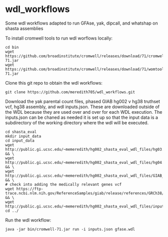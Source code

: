 # wdl_workflows

Some wdl workflows adapted to run GFAse, yak, dipcall, and whatshap on shasta assemblies

To install cromwell tools to run wdl worflows locally:
```
cd bin
wget https://github.com/broadinstitute/cromwell/releases/download/71/cromwell-71.jar
wget https://github.com/broadinstitute/cromwell/releases/download/71/womtool-71.jar
```
Clone this git repo to obtain the wdl workflows:
```
git clone https://github.com/meredith705/wdl_workflows.git
```
Download the yak parental count files, phased GIAB hg002 v hg38 truthset vcf, hg38 assembly, and wdl inputs.json. These are downloaded outside of the WDL because they are used over and over for each WDL execution. 
The inputs.json can be chaned as needed it is set up so that the input data is a subdirectory of the working directory where the wdl will be executed.
```
cd shasta_eval
mkdir input_data
cd input_data
wget http://public.gi.ucsc.edu/~memeredith/hg002_shasta_eval_wdl_files/hg03.hiseq.k31.pe.yak && \
wget http://public.gi.ucsc.edu/~memeredith/hg002_shasta_eval_wdl_files/hg04.hiseq.k31.pe.yak && \
wget http://public.gi.ucsc.edu/~memeredith/hg002_shasta_eval_wdl_files/GIAB_HG002_GRCh38_1_22_v4.2.1_phased.vcf && \
# check into adding the medically relevant genes vcf
wget https://ftp-trace.ncbi.nlm.nih.gov/ReferenceSamples/giab/release/references/GRCh38/GCA_000001405.15_GRCh38_no_alt_analysis_set_maskedGRC_exclusions_v2.fasta.gz && \
wget http://public.gi.ucsc.edu/~memeredith/hg002_shasta_eval_wdl_files/inputs.json
cd ../
```

Run the wdl workflow:
```
java -jar bin/cromwell-71.jar run -i inputs.json gfase.wdl
```

